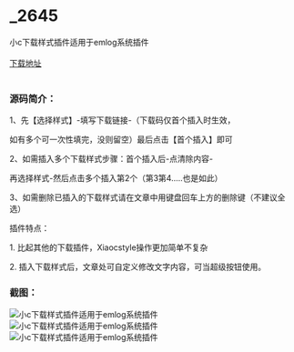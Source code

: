 # _2645
小c下载样式插件适用于emlog系统插件
<br/></br>
[下载地址](https://www.uuid2.com/2645.html "下载地址")
<br/></br>
<h3>源码简介：</h3>
<p>1、先【选择样式】-填写下载链接-（下载码仅首个插入时生效，<p>
<p>如有多个可一次性填完，没则留空）最后点击【首个插入】即可 <p>
<p>2、如需插入多个下载样式步骤：首个插入后-点清除内容-<p>
<p>再选择样式-然后点击多个插入第2个（第3第4.....也是如此） <p>
<p>3、如需删除已插入的下载样式请在文章中用键盘回车上方的删除键（不建议全选） <p>
<p>插件特点： <p>
<p>1. 比起其他的下载插件，Xiaocstyle操作更加简单不复杂 <p>
<p>2. 插入下载样式后，文章处可自定义修改文字内容，可当超级按钮使用。<p>
<h3>截图：</h3>
<img src="https://www.uuid2.com/wp-content/uploads/img/202108/5bbde52438.png" alt="小c下载样式插件适用于emlog系统插件"><img src="https://www.uuid2.com/wp-content/uploads/img/202108/13ec4af103.png" alt="小c下载样式插件适用于emlog系统插件"><img src="https://www.uuid2.com/wp-content/uploads/img/202108/669e259625.png" alt="小c下载样式插件适用于emlog系统插件">
